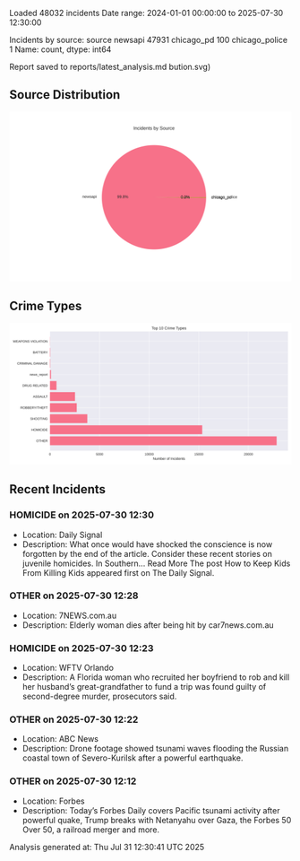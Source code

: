 
Loaded 48032 incidents
Date range: 2024-01-01 00:00:00 to 2025-07-30 12:30:00

Incidents by source:
source
newsapi           47931
chicago_pd          100
chicago_police        1
Name: count, dtype: int64

Report saved to reports/latest_analysis.md
bution.svg)

## Source Distribution
![Source Distribution](images/source_distribution.svg)

## Crime Types
![Crime Types](images/crime_types.svg)

## Recent Incidents

### HOMICIDE on 2025-07-30 12:30
- Location: Daily Signal
- Description: What once would have shocked the conscience is now forgotten by the end of the article. Consider these recent stories on juvenile homicides. In Southern... Read More
The post How to Keep Kids From Killing Kids appeared first on The Daily Signal.


### OTHER on 2025-07-30 12:28
- Location: 7NEWS.com.au
- Description: Elderly woman dies after being hit by car7news.com.au


### HOMICIDE on 2025-07-30 12:23
- Location: WFTV Orlando
- Description: A Florida woman who recruited her boyfriend to rob and kill her husband’s great-grandfather to fund a trip was found guilty of second-degree murder, prosecutors said.


### OTHER on 2025-07-30 12:22
- Location: ABC News
- Description: Drone footage showed tsunami waves flooding the Russian coastal town of Severo-Kurilsk after a powerful earthquake.


### OTHER on 2025-07-30 12:12
- Location: Forbes
- Description: Today’s Forbes Daily covers Pacific tsunami activity after powerful quake, Trump breaks with Netanyahu over Gaza, the Forbes 50 Over 50, a railroad merger and more.

Analysis generated at: Thu Jul 31 12:30:41 UTC 2025
